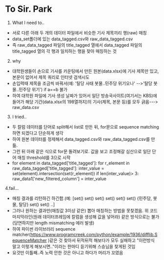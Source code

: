 # To Sir. Park

1. What I need to..
- 서로 다른 아래 두 개의 데이터 파일에서 비슷한 기사 제목끼리 행(raw) 매칭
- data_set폴더에 있는 data_tagged.csv와 raw_data_tagged.csv
- 즉 raw_data_tagged 파일의 title_tagged 열에서 data_tagged 파일의 title_tagged 열의 각 행과 일치하는 행을 찾아 매칭하는 것 

2. why
- 대학원생들이 손으로 기사를 카운팅에서 만든 원본(data.xlsx)에 기사 제목만 있고, 본문이 없어서 제목 쿼리로 인터넷 검색시도
- 손입력때 제목을 조금씩 바꿔서(예: '탈당 사태 봇물..민주당 위기오나' -->'탈당 봇물..민주당 위기') if a==b 불가
- 하여 대학원 파일에 기사 생성 날짜가 있어서 일단 방송국사이트(여기서는 KBS)에 들어가 해당 기간(data.xlsx의 198열까지)의 기사(제목, 본문 등)를 모두 긁음---> raw_data.csv    

3. I tried..
- 두 칼럼 데이터를 단어로 split해서 list로 만든 뒤,  for문으로 sequence matching하면 되겠다고 단순하게 생각
- 하여 원본 데이터를 정제해서 data_tagged.csv와 raw_data_tagged.csv를 만듦.
- 그런 뒤 아래 같은 식으로 for문 돌려보기로. 값을 보고 조정해갈 심산으로 일단 단어 매칭 threshold를 3으로 시작  
- for element in data_tagged['title_tagged']:
    for r_element in raw_data_tagged['title_tagged']:
      inter_value = set(element).intersection(set(r_element))
        if len(inter_value)> 3:
            raw_data1['new_filtered_column'] = inter_value
 
 4.fail...
 - 매칭 결과를 리턴하긴 하긴함.(예: [set() set() set() set() set() set() {민주당, 봇물, 탈당} set() set() ..]
 - 그러나 원하는 결과만(매칭값 3이상 같은) 뽑아 매칭하는 방법을 못찾겠음. 위 코드 마지막라인(원래 데이터프레임에 칼럼을 생성해 값을 넣어라) 같은 방식으로는 불가(당연하지만 length mismatching 에러 발생)     
 - 하여 파이썬 라이브러리 sequence matcher(https://www.programcreek.com/python/example/1936/difflib.SequenceMatcher )같은 것 찾아서
 뒤적뒤적 해보다가 모두 실패하고 "이런방식 말고 이렇게 해보시면.."이라는 한마디 듣기위해 스승님을 찾게된 것임
 - 요것만 이틀째..즉 노력 안한 것은 아니고 하다가 머리가 꼬였음 
 
 
